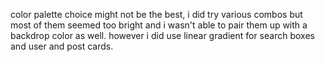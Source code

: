 color palette choice might not be the best, i did try various combos but most of them seemed too bright and i wasn't able to pair them up with a backdrop color as well.
however i did use linear gradient for search boxes and user and post cards.

